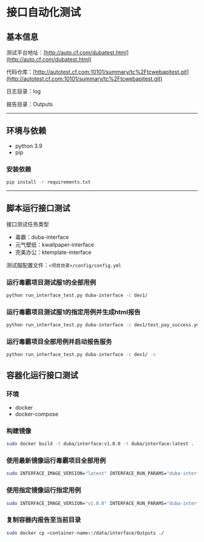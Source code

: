 # 接口自动化测试

## 基本信息

测试平台地址：[http://auto.cf.com/dubatest.html](http://auto.cf.com/dubatest.html)

代码仓库：[http://autotest.cf.com:10101/summary/tc%2Ftcwebapitest.git](http://autotest.cf.com:10101/summary/tc%2Ftcwebapitest.git)

日志目录：log

报告目录：Outputs

---

## 环境与依赖

- python 3.9
- pip

### 安装依赖
```bash
pip install -r requirements.txt
```

---

## 脚本运行接口测试

接口测试任务类型
- 毒霸：duba-interface
- 元气壁纸：kwallpaper-interface
- 完美办公：ktemplate-interface

测试服配置文件：`<项目目录>/config/config.yml`

### 运行毒霸项目测试服1的全部用例

```bash
python run_interface_test.py duba-interface -c dev1/
```

### 运行毒霸项目测试服1的指定用例并生成html报告

```bash
python run_interface_test.py duba-interface -c dev1/test_pay_success.yml,dev1/test_tourist_pay_failure.yml -g
```

### 运行毒霸项目全部用例并启动报告服务

```bash
python run_interface_test.py duba-interface -c dev1/ -s
```

## 容器化运行接口测试

### 环境

- docker
- docker-compose

### 构建镜像

```bash
sudo docker build -t duba/interface:v1.0.0 -t duba/interface:latest .
```

### 使用最新镜像运行毒霸项目全部用例

```bash
sudo INTERFACE_IMAGE_VERSION="latest" INTERFACE_RUN_PARAMS="duba-interface -c dev1" docker-compose up
```

### 使用指定镜像运行指定用例

```bash
sudo INTERFACE_IMAGE_VERSION="v1.0.0" INTERFACE_RUN_PARAMS="duba-interface -c dev1/test_equipment_restrictions.yml" docker-compose up
```

### 复制容器内报告至当前目录

```bash
sudo docker cp <container-name>:/data/interface/Outputs ./
```
